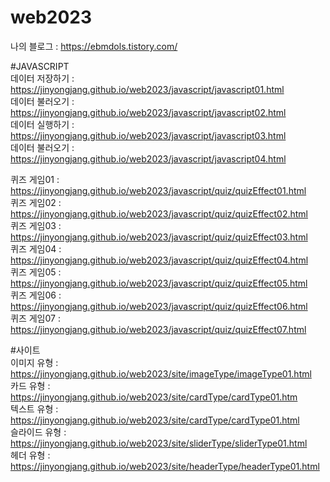 # web2023

나의 블로그 : https://ebmdols.tistory.com/

#JAVASCRIPT  
데이터 저장하기 : https://jinyongjang.github.io/web2023/javascript/javascript01.html  
데이터 불러오기 : https://jinyongjang.github.io/web2023/javascript/javascript02.html  
데이터 실행하기 : https://jinyongjang.github.io/web2023/javascript/javascript03.html  
데이터 불러오기 : https://jinyongjang.github.io/web2023/javascript/javascript04.html

퀴즈 게임01 : https://jinyongjang.github.io/web2023/javascript/quiz/quizEffect01.html  
퀴즈 게임02 : https://jinyongjang.github.io/web2023/javascript/quiz/quizEffect02.html  
퀴즈 게임03 : https://jinyongjang.github.io/web2023/javascript/quiz/quizEffect03.html  
퀴즈 게임04 : https://jinyongjang.github.io/web2023/javascript/quiz/quizEffect04.html  
퀴즈 게임05 : https://jinyongjang.github.io/web2023/javascript/quiz/quizEffect05.html  
퀴즈 게임06 : https://jinyongjang.github.io/web2023/javascript/quiz/quizEffect06.html  
퀴즈 게임07 : https://jinyongjang.github.io/web2023/javascript/quiz/quizEffect07.html

#사이트  
이미지 유형 : https://jinyongjang.github.io/web2023/site/imageType/imageType01.html  
카드 유형 : https://jinyongjang.github.io/web2023/site/cardType/cardType01.htm  
텍스트 유형 : https://jinyongjang.github.io/web2023/site/cardType/cardType01.html  
슬라이드 유형 : https://jinyongjang.github.io/web2023/site/sliderType/sliderType01.html  
헤더 유형 : https://jinyongjang.github.io/web2023/site/headerType/headerType01.html
